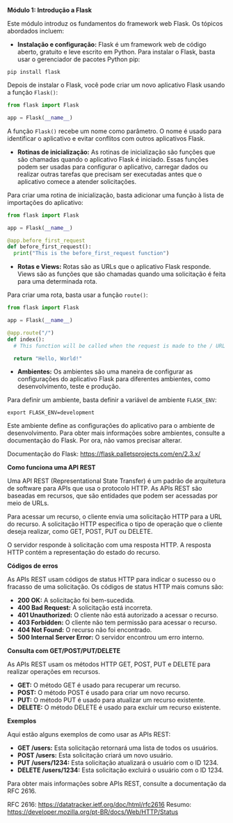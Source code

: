 **Módulo 1: Introdução a Flask**

Este módulo introduz os fundamentos do framework web Flask. Os tópicos abordados incluem:

* **Instalação e configuração:** Flask é um framework web de código aberto, gratuito e leve escrito em Python. Para instalar o Flask, basta usar o gerenciador de pacotes Python pip:

```
pip install flask
```

Depois de instalar o Flask, você pode criar um novo aplicativo Flask usando a função `Flask()`:

```python
from flask import Flask

app = Flask(__name__)
```

A função `Flask()` recebe um nome como parâmetro. O nome é usado para identificar o aplicativo e evitar conflitos com outros aplicativos Flask.

* **Rotinas de inicialização:** As rotinas de inicialização são funções que são chamadas quando o aplicativo Flask é iniciado. Essas funções podem ser usadas para configurar o aplicativo, carregar dados ou realizar outras tarefas que precisam ser executadas antes que o aplicativo comece a atender solicitações.

Para criar uma rotina de inicialização, basta adicionar uma função à lista de importações do aplicativo:

```python
from flask import Flask

app = Flask(__name__)

@app.before_first_request
def before_first_request():
  print("This is the before_first_request function")
```

* **Rotas e Views:** Rotas são as URLs que o aplicativo Flask responde. Views são as funções que são chamadas quando uma solicitação é feita para uma determinada rota.

Para criar uma rota, basta usar a função `route()`:

```python
from flask import Flask

app = Flask(__name__)

@app.route("/")
def index():
  # This function will be called when the request is made to the / URL

  return "Hello, World!"
```

* **Ambientes:** Os ambientes são uma maneira de configurar as configurações do aplicativo Flask para diferentes ambientes, como desenvolvimento, teste e produção.

Para definir um ambiente, basta definir a variável de ambiente `FLASK_ENV`:

```
export FLASK_ENV=development
```

Este ambiente define as configurações do aplicativo para o ambiente de desenvolvimento. Para obter mais informações sobre ambientes, consulte a documentação do Flask. Por ora, não vamos precisar alterar.

Documentação do Flask: https://flask.palletsprojects.com/en/2.3.x/

**Como funciona uma API REST**

Uma API REST (Representational State Transfer) é um padrão de arquitetura de software para APIs que usa o protocolo HTTP. As APIs REST são baseadas em recursos, que são entidades que podem ser acessadas por meio de URLs.

Para acessar um recurso, o cliente envia uma solicitação HTTP para a URL do recurso. A solicitação HTTP especifica o tipo de operação que o cliente deseja realizar, como GET, POST, PUT ou DELETE.

O servidor responde à solicitação com uma resposta HTTP. A resposta HTTP contém a representação do estado do recurso.

**Códigos de erros**

As APIs REST usam códigos de status HTTP para indicar o sucesso ou o fracasso de uma solicitação. Os códigos de status HTTP mais comuns são:

* **200 OK:** A solicitação foi bem-sucedida.
* **400 Bad Request:** A solicitação está incorreta.
* **401 Unauthorized:** O cliente não está autorizado a acessar o recurso.
* **403 Forbidden:** O cliente não tem permissão para acessar o recurso.
* **404 Not Found:** O recurso não foi encontrado.
* **500 Internal Server Error:** O servidor encontrou um erro interno.

**Consulta com GET/POST/PUT/DELETE**

As APIs REST usam os métodos HTTP GET, POST, PUT e DELETE para realizar operações em recursos.

* **GET:** O método GET é usado para recuperar um recurso.
* **POST:** O método POST é usado para criar um novo recurso.
* **PUT:** O método PUT é usado para atualizar um recurso existente.
* **DELETE:** O método DELETE é usado para excluir um recurso existente.

**Exemplos**

Aqui estão alguns exemplos de como usar as APIs REST:

* **GET /users:** Esta solicitação retornará uma lista de todos os usuários.
* **POST /users:** Esta solicitação criará um novo usuário.
* **PUT /users/1234:** Esta solicitação atualizará o usuário com o ID 1234.
* **DELETE /users/1234:** Esta solicitação excluirá o usuário com o ID 1234.

Para obter mais informações sobre APIs REST, consulte a documentação da RFC 2616.

RFC 2616: https://datatracker.ietf.org/doc/html/rfc2616
Resumo: https://developer.mozilla.org/pt-BR/docs/Web/HTTP/Status


